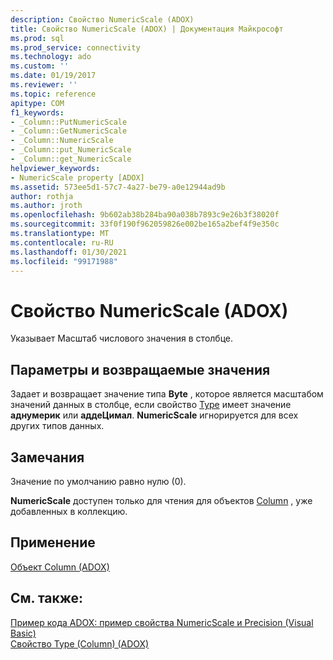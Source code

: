```yaml
---
description: Свойство NumericScale (ADOX)
title: Свойство NumericScale (ADOX) | Документация Майкрософт
ms.prod: sql
ms.prod_service: connectivity
ms.technology: ado
ms.custom: ''
ms.date: 01/19/2017
ms.reviewer: ''
ms.topic: reference
apitype: COM
f1_keywords:
- _Column::PutNumericScale
- _Column::GetNumericScale
- _Column::NumericScale
- _Column::put_NumericScale
- _Column::get_NumericScale
helpviewer_keywords:
- NumericScale property [ADOX]
ms.assetid: 573ee5d1-57c7-4a27-be79-a0e12944ad9b
author: rothja
ms.author: jroth
ms.openlocfilehash: 9b602ab38b284ba90a038b7893c9e26b3f38020f
ms.sourcegitcommit: 33f0f190f962059826e002be165a2bef4f9e350c
ms.translationtype: MT
ms.contentlocale: ru-RU
ms.lasthandoff: 01/30/2021
ms.locfileid: "99171988"
---
```

# <a name="numericscale-property-adox"></a>Свойство NumericScale (ADOX)
Указывает Масштаб числового значения в столбце.  
  
## <a name="settings-and-return-values"></a>Параметры и возвращаемые значения  
 Задает и возвращает значение типа **Byte** , которое является масштабом значений данных в столбце, если свойство [Type](./type-property-column-adox.md) имеет значение **аднумерик** или **аддеЦимал**. **NumericScale** игнорируется для всех других типов данных.  
  
## <a name="remarks"></a>Замечания  
 Значение по умолчанию равно нулю (0).  
  
 **NumericScale** доступен только для чтения для объектов [Column](./column-object-adox.md) , уже добавленных в коллекцию.  
  
## <a name="applies-to"></a>Применение  
 [Объект Column (ADOX)](./column-object-adox.md)  
  
## <a name="see-also"></a>См. также:  
 [Пример кода ADOX: пример свойства NumericScale и Precision (Visual Basic)](./adox-code-example-numericscale-and-precision-properties-example-vb.md)   
 [Свойство Type (Column) (ADOX)](./type-property-column-adox.md)